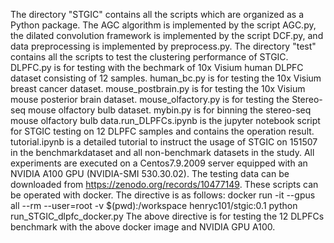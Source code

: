 The directory "STGIC" contains all the scripts which are organized as a Python package. The AGC algorithm is implemented by the script AGC.py, the dilated convolution framework is implemented by the script DCF.py, and data preprocessing is implemented by preprocess.py. The directory "test" contains all the scripts to test the clustering performance of STGIC. DLPFC.py is for testing with the bechmark of 10x Visium human DLPFC dataset consisting of 12 samples. human_bc.py is for testing the 10x Visium breast cancer dataset. mouse_postbrain.py is for testing the 10x Visium mouse posterior brain dataset. mouse_olfactory.py is for testing the Stereo-seq mouse olfactory bulb dataset. mybin.py is for binning the stereo-seq mouse olfactory bulb data.run_DLPFCs.ipynb is the jupyter notebook script for STGIC testing on 12 DLPFC samples and contains the operation result. tutorial.ipynb is a detailed tutorial to instruct the usage of STGIC on 151507 in the benchmarkdataset and all non-benchmark datasets in the study. All experiments are executed on a Centos7.9.2009 server equipped with an NVIDIA A100 GPU (NVIDIA-SMI 530.30.02). The testing data can be downloaded from https://zenodo.org/records/10477149. 
These scripts can be operated with docker. The directive is as follows:
docker run -it --gpus all --rm --user=root -v $(pwd):/workspace  henryc101/stgic:0.1 python run_STGIC_dlpfc_docker.py
The above directive is for testing the 12 DLPFCs benchmark with the above docker image and NVIDIA GPU A100.
